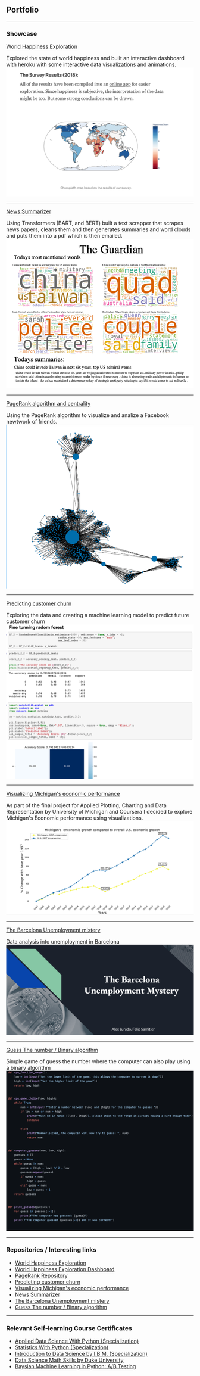 ## Portfolio

---

### Showcase  

[World Happiness Exploration](https://alex-jurado.medium.com/brief-exploration-on-world-happiness-a9ee5dc061ca)


Explored the state of world happiness and built an interactive dashboard with heroku with some interactive data visualizations and animations.
<img src="images/Screenshot 2021-03-14 at 20.54.01.png"/>

---
[News Summarizer](/pdf/Daily_Report.pdf)


Using Transformers (BART, and BERT) built a text scrapper that scrapes news papers, cleans them and then generates summaries and word clouds and puts them into a pdf which is then emailed.
<img src="images/Screenshot 2021-03-14 at 20.58.05.png"/>

---
[PageRank algorithm and centrality](https://www.linkedin.com/feed/update/urn:li:activity:6786286772243439617/)


Using the PageRank algorithm to visualize and analize a Facebook newtwork of friends. 
<img src="images/Page_rank_and_Centrality.png"/>

---
[Predicting customer churn](https://github.com/Stereo-Alex/Customer_churn_prediction)


Exploring the data and creating a machine learning model to predict future customer churn
<img src="images/Screenshot 2021-04-17 at 10.35.10.png"/>

---
[Visualizing Michigan's economic performance](https://coursera.org/share/668bf9fc48e2b5e88685b1fc34f3ce4e)


As part of the final project for Applied Plotting, Charting and Data Representation by University of Michigan and Coursera I decided to explore Michigan's Economic performance using visualizations. 
<img src="images/Screenshot 2021-04-02 at 12.10.56.png"/>



---
[The Barcelona Unemployment mistery](https://docs.google.com/presentation/d/1vyFAfJ942_LL3OzIL6IDuPePlSYvXTUKddT0wSBAVE8/edit?usp=sharing)


Data analysis into unemployment in Barcelona
<img src="images/Screenshot 2021-03-15 at 15.03.30.png"/>


---

[Guess The number / Binary algorithm](https://github.com/Stereo-Alex/Project-Week-1-Build-Your-Own-Game)


Simple game of guess the number where the computer can also play using a binary algorithm
<img src="images/Screenshot 2021-03-15 at 15.07.09.png"/>

---

### Repositories / Interesting links

- [World Happiness Exploration](https://github.com/Stereo-Alex/Project-Week-5-Your-Own-Project/)
- [World Happiness Exploration Dashboard](https://interactive-dash-ironhack.herokuapp.com/)
- [PageRank Repository](https://github.com/Stereo-Alex/Graph_Algorithms)
- [Predicting customer churn](https://github.com/Stereo-Alex/Customer_churn_prediction)
- [Visualizing Michigan's economic performance](https://github.com/Stereo-Alex/Coursera/blob/main/Applied%20Data%20science/Applied%20plotting%20/Week%204/Assignment4.ipynb)
- [News Summarizer](https://github.com/Stereo-Alex/Project-Week-8-Final-Project)
- [The Barcelona Unemployment mistery](https://github.com/Stereo-Alex/Project-Week-2-Barcelona)
- [Guess The number / Binary algorithm](https://github.com/Stereo-Alex/Project-Week-1-Build-Your-Own-Game)

---

### Relevant Self-learning Course Certificates 

- [Applied Data Science With Python (Specialization)](https://www.coursera.org/account/accomplishments/specialization/GQRBCA6Y9EXT)
- [Statistics With Python (Specialization)](https://www.coursera.org/account/accomplishments/specialization/Z3TENQPSK5W2)
- [Introduction to Data Science by I.B.M. (Specialization)](https://coursera.org/share/e455bfa0e9856874e4309521a79a949f)
- [Data Science Math Skills by Duke University](https://coursera.org/share/a1d492e540895052e723a69302a49a00)
- [Baysian Machine Learning in Python: A/B Testing](https://www.udemy.com/certificate/UC-928ecb82-b72b-497e-813c-b0b7c33be375/)


<!-- Remove above link if you don't want to attibute -->
